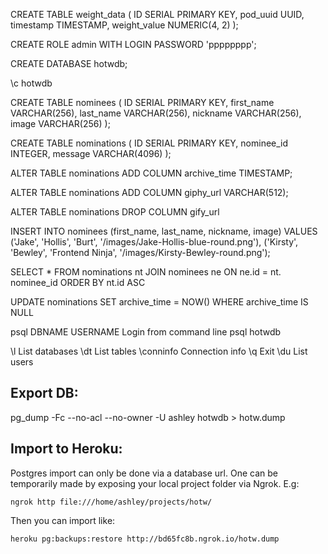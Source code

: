 






CREATE TABLE weight_data (
  ID SERIAL PRIMARY KEY,
  pod_uuid UUID,
  timestamp TIMESTAMP,
  weight_value NUMERIC(4, 2)
);

CREATE ROLE admin WITH LOGIN PASSWORD 'pppppppp';

CREATE DATABASE hotwdb;

\c hotwdb 

CREATE TABLE nominees (
  ID SERIAL PRIMARY KEY,
  first_name VARCHAR(256),
  last_name VARCHAR(256),
  nickname VARCHAR(256),
  image VARCHAR(256)
);

CREATE TABLE nominations (
  ID SERIAL PRIMARY KEY,
  nominee_id INTEGER,
  message VARCHAR(4096)
);



ALTER TABLE nominations
ADD COLUMN archive_time TIMESTAMP;

ALTER TABLE nominations
ADD COLUMN giphy_url VARCHAR(512);

ALTER TABLE nominations
DROP COLUMN gify_url

INSERT INTO nominees (first_name, last_name, nickname, image)
  VALUES 
    ('Jake', 'Hollis', 'Burt', '/images/Jake-Hollis-blue-round.png'), 
    ('Kirsty', 'Bewley', 'Frontend Ninja', '/images/Kirsty-Bewley-round.png');


SELECT * 
FROM nominations nt
JOIN nominees ne
ON ne.id = nt. nominee_id
ORDER BY nt.id ASC



UPDATE nominations
SET archive_time = NOW()
WHERE archive_time IS NULL



psql DBNAME USERNAME 		Login from command line
psql hotwdb

\l		List databases
\dt 		List tables
\conninfo 	Connection info
\q 		Exit
\du		List users


## Export DB:


pg_dump -Fc --no-acl --no-owner -U ashley hotwdb > hotw.dump



## Import to Heroku:

Postgres import can only be done via a database url. One can be temporarily made by exposing your local project folder via Ngrok. E.g:

`ngrok http file:///home/ashley/projects/hotw/`

Then you can import like:

`heroku pg:backups:restore http://bd65fc8b.ngrok.io/hotw.dump`
